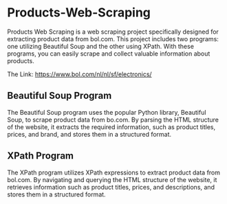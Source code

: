 # Products-Web-Scraping
     
Products Web Scraping is a web scraping project specifically designed for extracting product data from bol.com. This project includes two programs: one utilizing Beautiful Soup and the other using XPath. With these programs, you can easily scrape and collect valuable information about products.  
     
The Link: https://www.bol.com/nl/nl/sf/electronics/   

## Beautiful Soup Program
The Beautiful Soup program uses the popular Python library, Beautiful Soup, to scrape product data from bo.com. By parsing the HTML structure of the website, it extracts the required information, such as product titles, prices, and brand, and stores them in a structured format.   

## XPath Program
The XPath program utilizes XPath expressions to extract product data from bol.com. By navigating and querying the HTML structure of the website, it retrieves information such as product titles, prices, and descriptions, and stores them in a structured format.
